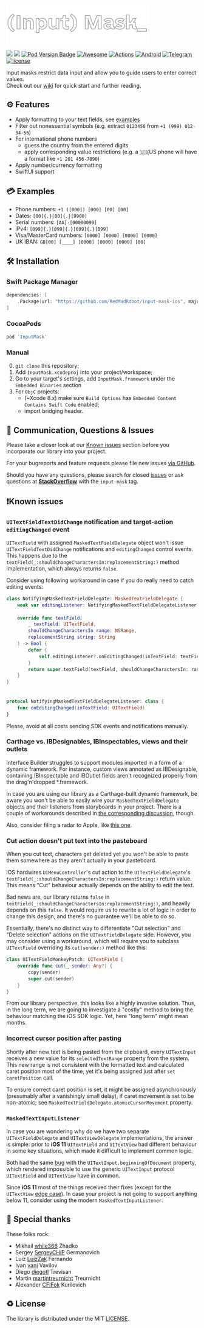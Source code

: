 <img src="Documentation/Assets/logo.png" alt="Input Mask" height="102" />

[![](https://img.shields.io/endpoint?url=https%3A%2F%2Fswiftpackageindex.com%2Fapi%2Fpackages%2FRedMadRobot%2Finput-mask-ios%2Fbadge%3Ftype%3Dswift-versions&style=for-the-badge)](https://swiftpackageindex.com/RedMadRobot/input-mask-ios) [![](https://img.shields.io/endpoint?url=https%3A%2F%2Fswiftpackageindex.com%2Fapi%2Fpackages%2FRedMadRobot%2Finput-mask-ios%2Fbadge%3Ftype%3Dplatforms&style=for-the-badge)](https://swiftpackageindex.com/RedMadRobot/input-mask-ios) [![Pod Version Badge](https://img.shields.io/badge/POD-v7.2.1-blue?logo=cocoapods&style=for-the-badge)](https://cocoapods.org/pods/InputMask) [![Awesome](https://img.shields.io/badge/-mentioned_in_awesome_iOS-CCA6C4.svg?colorA=CCA6C4&colorB=261120&logoWidth=20&logo=data%3Aimage%2Fsvg%2Bxml%3Bbase64%2CPHN2ZyB3aWR0aD0iMjAiIGhlaWdodD0iMTAiIHhtbG5zPSJodHRwOi8vd3d3LnczLm9yZy8yMDAwL3N2ZyI%2BICAgIDxwYXRoIGZpbGw9IiMyNjExMjAiIGQ9Ik0xOS4xNCA0LjVMMTQuMjMgMGwtLjY5Ljc1IDQuMDkgMy43NUgxLjUxTDUuNi43NSA0LjkxIDAgMCA0LjV2Mi45N0MwIDguODEgMS4yOSA5LjkgMi44OCA5LjloMy4wM2MxLjU5IDAgMi44OC0xLjA5IDIuODgtMi40M1Y1LjUyaDEuNTd2MS45NWMwIDEuMzQgMS4yOSAyLjQzIDIuODggMi40M2gzLjAzYzEuNTkgMCAyLjg4LTEuMDkgMi44OC0yLjQzbC0uMDEtMi45N3oiLz48L3N2Zz4%3D&style=for-the-badge)](https://github.com/vsouza/awesome-ios) [![Actions](https://img.shields.io/github/actions/workflow/status/RedMadRobot/input-mask-ios/swift.yml?style=for-the-badge)](https://github.com/RedMadRobot/input-mask-ios/actions/workflows/swift.yml) [![Android](https://img.shields.io/badge/-android_version-red?color=teal&logo=android&style=for-the-badge)](https://github.com/RedMadRobot/input-mask-android) [![Telegram](https://img.shields.io/badge/-telegram_author-red?color=blue&logo=telegram&style=for-the-badge)](https://t.me/jeorge_taflanidi) [![license](https://img.shields.io/github/license/mashape/apistatus.svg?style=for-the-badge)](#license)

Input masks restrict data input and allow you to guide users to enter correct values.  
Check out our [wiki](https://github.com/RedMadRobot/input-mask-ios/wiki) for quick start and further reading.  

## ⚙️ Features

- Apply formatting to your text fields, see [examples](#examples)
- Filter out nonessential symbols (e.g. extract `0123456` from `+1 (999) 012-34-56`)
- For international phone numbers 
    - guess the country from the entered digits
    - apply corresponding value restrictions (e.g. a 🇺🇸US phone will have a format like `+1 201 456-7890`)
- Apply number/currency formatting 
- SwiftUI support

<a name="examples" />

## 💳 Examples

- Phone numbers: `+1 ([000]) [000] [00] [00]`
- Dates: `[00]{.}[00]{.}[9900]`
- Serial numbers: `[AA]-[00000099]`
- IPv4: `[099]{.}[099]{.}[099]{.}[099]`
- Visa/MasterCard numbers: `[0000] [0000] [0000] [0000]`
- UK IBAN: `GB[00] [____] [0000] [0000] [0000] [00]`

<a name="installation" />

## 🛠️ Installation

### Swift Package Manager

```swift
dependencies: [
    .Package(url: "https://github.com/RedMadRobot/input-mask-ios", majorVersion: 7)
]
```

### CocoaPods

```ruby
pod 'InputMask'
```

### Manual

0. `git clone` this repository;
1. Add `InputMask.xcodeproj` into your project/workspace;
2. Go to your target's settings, add `InputMask.framework` under the `Embedded Binaries` section
3. For `ObjC` projects:
	* (~Xcode 8.x) make sure `Build Options` has `Embedded Content Contains Swift Code` enabled;
	* import bridging header.

## 📢 Communication, Questions & Issues

Please take a closer look at our [Known issues](#knownissues) section before you incorporate our library into your project.

For your bugreports and feature requests please file new issues [via GitHub](https://github.com/RedMadRobot/input-mask-ios/issues/new/choose).

Should you have any questions, please search for closed [issues](https://github.com/RedMadRobot/input-mask-ios/issues?q=is%3Aclosed) or ask questions at **[StackOverflow](https://stackoverflow.com/questions/tagged/input-mask)** with the `input-mask` tag.

<a name="knownissues" />

## ❗Known issues

### `UITextFieldTextDidChange` notification and target-action `editingChanged` event

`UITextField` with assigned `MaskedTextFieldDelegate` object won't issue `UITextFieldTextDidChange` notifications and `editingChanged` control events. This happens due to the `textField(_:shouldChangeCharactersIn:replacementString:)` method implementation, which always returns `false`.

Consider using following workaround in case if you do really need to catch editing events:

```swift
class NotifyingMaskedTextFieldDelegate: MaskedTextFieldDelegate {
    weak var editingListener: NotifyingMaskedTextFieldDelegateListener?
    
    override func textField(
        _ textField: UITextField,
        shouldChangeCharactersIn range: NSRange,
        replacementString string: String
    ) -> Bool {
        defer {
            self.editingListener?.onEditingChanged(inTextField: textField)
        }
        return super.textField(textField, shouldChangeCharactersIn: range, replacementString: string)
    }
}


protocol NotifyingMaskedTextFieldDelegateListener: class {
    func onEditingChanged(inTextField: UITextField)
}
```

Please, avoid at all costs sending SDK events and notifications manually.

### Carthage vs. IBDesignables, IBInspectables, views and their outlets

Interface Builder struggles to support modules imported in a form of a dynamic framework. For instance, custom views annotated as IBDesignable, containing IBInspectable and IBOutlet fields aren't recognized properly from the drag'n'dropped \*.framework.

In case you are using our library as a Carthage-built dynamic framework, be aware you won't be able to easily wire your `MaskedTextFieldDelegate` objects and their listeners from storyboards in your project. There is a couple of workarounds described in [the corresponding discussion](https://github.com/Carthage/Carthage/issues/335), though.

Also, consider filing a radar to Apple, like [this one](https://openradar.appspot.com/23114017).

### Cut action doesn't put text into the pasteboard

When you cut text, characters get deleted yet you won't be able to paste them somewhere as they aren't actually in your pasteboard.

iOS hardwires `UIMenuController`'s cut action to the `UITextFieldDelegate`'s `textField(_:shouldChangeCharactersIn:replacementString:)` return value. This means "Cut" behaviour actually depends on the ability to edit the text.

Bad news are, our library returns `false` in `textField(_:shouldChangeCharactersIn:replacementString:)`, and heavily depends on this `false`. It would require us to rewrite a lot of logic in order to change this design, and there's no guarantee we'll be able to do so.

Essentially, there's no distinct way to differentiate "Cut selection" and "Delete selection" actions on the `UITextFieldDelegate` side. However, you may consider using a workaround, which will require you to subclass `UITextField` overriding its `cut(sender:)` method like this:

```swift
class UITextFieldMonkeyPatch: UITextField {
    override func cut(_ sender: Any?) {
        copy(sender)
        super.cut(sender)
    }
}
```

From our library perspective, this looks like a highly invasive solution. Thus, in the long term, we are going to investigate a "costly" method to bring the behaviour matching the iOS SDK logic. Yet, here "long term" might mean months.

### Incorrect cursor position after pasting

Shortly after new text is being pasted from the clipboard, every ```UITextInput``` receives a new value for its `selectedTextRange` property from the system. This new range is not consistent with the formatted text and calculated caret position most of the time, yet it's being assigned just after ```set caretPosition``` call.
     
To ensure correct caret position is set, it might be assigned asynchronously (presumably after a vanishingly small delay), if caret movement is set to be non-atomic; see `MaskedTextFieldDelegate.atomicCursorMovement` property.

### `MaskedTextInputListener`

In case you are wondering why do we have two separate `UITextFieldDelegate` and `UITextViewDelegate` implementations, the answer is simple: prior to **iOS 11** `UITextField` and `UITextView` had different behaviour in some key situations, which made it difficult to implement common logic. 

Both had the same [bug](http://jon-nolen.blogspot.com/2013/10/uitextview-returns-nil-for-uitextinput.html) with the `UITextInput.beginningOfDocument` property, which rendered impossible to use the generic `UITextInput` protocol `UITextField` and `UITextView` have in common.

Since **iOS 11** most of the things received their fixes (except for the `UITextView` [edge case](https://github.com/RedMadRobot/input-mask-ios/blob/master/Source/InputMask/InputMask/Classes/View/MaskedTextInputListener.swift#L140)). In case your project is not going to support anything below 11, consider using the modern `MaskedTextInputListener`.

## 🙏 Special thanks

These folks rock:

* Mikhail [while366](https://github.com/while366) Zhadko
* Sergey [SergeyCHiP](https://github.com/SergeyCHiP) Germanovich
* Luiz [LuizZak](https://github.com/LuizZak) Fernando
* Ivan [vani](https://github.com/vani2) Vavilov
* Diego [diegotl](https://github.com/diegotl) Trevisan
* Martin [martintreurnicht](https://github.com/martintreurnicht) Treurnicht
* Alexander [CFIFok](https://github.com/CFIFok) Kurilovich

<a name="license" />

## ♻️ License

The library is distributed under the MIT [LICENSE](https://github.com/RedMadRobot/input-mask-ios/blob/master/LICENSE).
